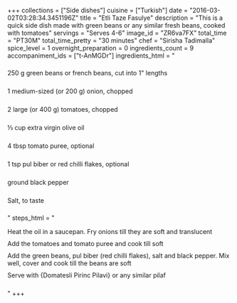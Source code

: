 +++
collections = ["Side dishes"]
cuisine = ["Turkish"]
date = "2016-03-02T03:28:34.3451196Z"
title = "Etli Taze Fasulye"
description = "This is a quick side dish made with green beans or any similar fresh beans, cooked with tomatoes"
servings = "Serves 4-6"
image_id = "ZR6va7FX"
total_time = "PT30M"
total_time_pretty = "30 minutes"
chef = "Sirisha Tadimalla"
spice_level = 1
overnight_preparation = 0
ingredients_count = 9
accompaniment_ids = ["t-AnMGDr"]
ingredients_html = "<ul style='padding-left: 0; list-style: none;'><li itemprop='recipeIngredient' style='margin: 8px 0px;padding: 8px 0px;'>250 g green beans or french beans, cut into 1\" lengths</li><li itemprop='recipeIngredient' style='margin: 8px 0px;padding: 8px 0px;'>1 medium-sized (or 200 g) onion, chopped</li><li itemprop='recipeIngredient' style='margin: 8px 0px;padding: 8px 0px;'>2 large (or 400 g) tomatoes, chopped</li><li itemprop='recipeIngredient' style='margin: 8px 0px;padding: 8px 0px;'>⅓ cup extra virgin olive oil</li><li itemprop='recipeIngredient' style='margin: 8px 0px;padding: 8px 0px;'>4 tbsp tomato puree, optional</li><li itemprop='recipeIngredient' style='margin: 8px 0px;padding: 8px 0px;'>1 tsp pul biber or red chilli flakes, optional</li><li itemprop='recipeIngredient' style='margin: 8px 0px;padding: 8px 0px;'>ground black pepper</li><li itemprop='recipeIngredient' style='margin: 8px 0px;padding: 8px 0px;'>Salt, to taste</li></ul>"
steps_html = "<ol style='list-style: none inside; padding-left: 0px;'><li style='padding-bottom: 10px;'><i class='step-track-icon fa fa-square-o'></i><span class='step-text' itemprop='recipeInstructions'>Heat the oil in a saucepan. Fry onions till they are soft and translucent</span></li><li style='padding-bottom: 10px;'><i class='step-track-icon fa fa-square-o'></i><span class='step-text' itemprop='recipeInstructions'>Add the tomatoes and tomato puree and cook till soft</span></li><li style='padding-bottom: 10px;'><i class='step-track-icon fa fa-square-o'></i><span class='step-text' itemprop='recipeInstructions'>Add the green beans, pul biber (red chilli flakes), salt and black pepper. Mix well, cover and cook till the beans are soft</span></li><li style='padding-bottom: 10px;'><i class='step-track-icon fa fa-square-o'></i><span class='step-text' itemprop='recipeInstructions'>Serve with {Domatesli Pirinc Pilavi} or any similar pilaf</span></li></ol>"
+++
